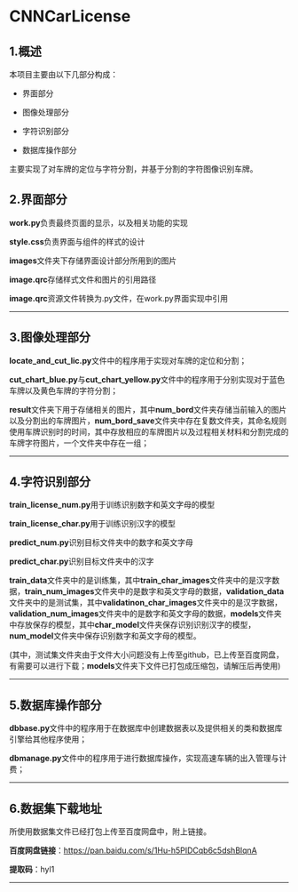 # CNNCarLicense

## 1.概述

本项目主要由以下几部分构成：

- 界面部分

- 图像处理部分

- 字符识别部分

- 数据库操作部分

主要实现了对车牌的定位与字符分割，并基于分割的字符图像识别车牌。

## 2.界面部分

**work.py**负责最终页面的显示，以及相关功能的实现

**style.css**负责界面与组件的样式的设计

**images**文件夹下存储界面设计部分所用到的图片

**image.qrc**存储样式文件和图片的引用路径

**image.qrc**资源文件转换为.py文件，在work.py界面实现中引用

---

## 3.图像处理部分

**locate_and_cut_lic.py**文件中的程序用于实现对车牌的定位和分割；

**cut_chart_blue.py**与**cut_chart_yellow.py**文件中的程序用于分别实现对于蓝色车牌以及黄色车牌的字符分割；

**result**文件夹下用于存储相关的图片，其中**num_bord**文件夹存储当前输入的图片以及分割出的车牌图片，**num_bord_save**文件夹中存在复数文件夹，其命名规则使用车牌识别时的时间，其中存放相应的车牌图片以及过程相关材料和分割完成的车牌字符图片，一个文件夹中存在一组；

---

## 4.字符识别部分

**train_license_num.py**用于训练识别数字和英文字母的模型

**train_license_char.py**用于训练识别汉字的模型

**predict_num.py**识别目标文件夹中的数字和英文字母

**predict_char.py**识别目标文件夹中的汉字

**train_data**文件夹中的是训练集，其中**train_char_images**文件夹中的是汉字数据，**train_num_images**文件夹中的是数字和英文字母的数据，**validation_data**文件夹中的是测试集，其中**validatinon_char_images**文件夹中的是汉字数据，**validation_num_images**文件夹中的是数字和英文字母的数据，**models**文件夹中存放保存的模型，其中**char_model**文件夹保存识别识别汉字的模型，**num_model**文件夹中保存识别数字和英文字母的模型。

(其中，测试集文件夹由于文件大小问题没有上传至github，已上传至百度网盘，有需要可以进行下载；**models**文件夹下文件已打包成压缩包，请解压后再使用)

---

## 5.数据库操作部分

**dbbase.py**文件中的程序用于在数据库中创建数据表以及提供相关的类和数据库引擎给其他程序使用；

**dbmanage.py**文件中的程序用于进行数据库操作，实现高速车辆的出入管理与计费；

---

## 6.数据集下载地址

所使用数据集文件已经打包上传至百度网盘中，附上链接。

**百度网盘链接**：https://pan.baidu.com/s/1Hu-h5PIDCqb6c5dshBlqnA 

**提取码**：hyl1

---
